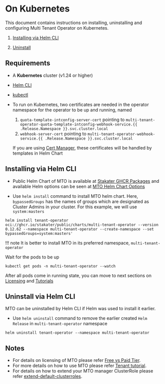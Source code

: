 # On Kubernetes

This document contains instructions on installing, uninstalling and configuring Multi Tenant Operator on Kubernetes.

1. [Installing via Helm CLI](#installing-via-helm-cli)

1. [Uninstall](#uninstall-via-helm-cli)

## Requirements

* A **Kubernetes** cluster (v1.24 or higher)
* [Helm CLI](https://helm.sh/docs/intro/install/)
* [kubectl](https://kubernetes.io/docs/tasks/tools/)
* To run on Kubernetes, two certificates are needed in the operator namespace for the operator to be up and running, named
    1. `quota-template-intconfig-server-cert` pointing to `multi-tenant-operator-quota-template-intconfig-webhook-service.{{ .Release.Namespace }}.svc.cluster.local`
    1. `webhook-server-cert` pointing to `multi-tenant-operator-webhook-service.{{ .Release.Namespace }}.svc.cluster.local`

    If you are using [Cert Manager](https://cert-manager.io/docs/installation/), these certificates will be handled by templates in Helm Chart

## Installing via Helm CLI

* Public Helm Chart of MTO is available at [Stakater GHCR Packages](https://github.com/orgs/stakater/packages/container/package/public%2Fcharts%2Fmulti-tenant-operator) and available Helm options can be seen at [MTO Helm Chart Options](./helm-values.md)

* Use `helm install` command to install MTO helm chart. Here, `bypassedGroups` has the names of groups which are designated as Cluster Admins in your cluster. For this example, we will use `system:masters`

```terminal
helm install tenant-operator oci://ghcr.io/stakater/public/charts/multi-tenant-operator --version 0.12.62 --namespace multi-tenant-operator --create-namespace --set bypassedGroups=system:masters'
```

!!! note
    It is better to install MTO in its preferred namespace, `multi-tenant-operator`

Wait for the pods to be up

```terminal
kubectl get pods -n multi-tenant-operator --watch
```

After all pods come in running state, you can move to next sections on [Licensing](./free-vs-paid-tier.md) and [Tutorials](../tutorials/tenant/create-tenant.md)

## Uninstall via Helm CLI

MTO can be uninstalled by Helm CLI if Helm was used to install it earlier.

* Use `helm uninstall` command to remove the earlier created `Helm Release` in `multi-tenant-operator` namespace

```terminal
helm uninstall tenant-operator --namespace multi-tenant-operator
```

## Notes

* For details on licensing of MTO please refer [Free vs Paid Tier](./free-vs-paid-tier.md).
* For more details on how to use MTO please refer [Tenant tutorial](../tutorials/tenant/create-tenant.md).
* For details on how to extend your MTO manager ClusterRole please refer [extend-default-clusterroles](../how-to-guides/extend-default-roles.md).
